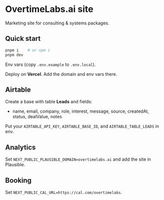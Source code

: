 # OvertimeLabs.ai site

Marketing site for consulting & systems packages.

## Quick start

```bash
pnpm i    # or npm i
pnpm dev
```

Env vars (copy `.env.example` to `.env.local`).

Deploy on **Vercel**. Add the domain and env vars there.

## Airtable

Create a base with table **Leads** and fields:
- name, email, company, role, interest, message, source, createdAt, status, dealValue, notes

Put your `AIRTABLE_API_KEY`, `AIRTABLE_BASE_ID`, and `AIRTABLE_TABLE_LEADS` in env.

## Analytics

Set `NEXT_PUBLIC_PLAUSIBLE_DOMAIN=overtimelabs.ai` and add the site in Plausible.

## Booking

Set `NEXT_PUBLIC_CAL_URL=https://cal.com/overtimelabs`.
